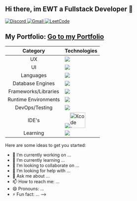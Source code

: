 ## Hi there, im EWT a Fullstack Developer 👋
<div>
  <a href="https://discord.com/invite/tu-invitacion" target="_blank">
    <img src="https://img.shields.io/badge/Discord-7289DA?style=for-the-badge&logo=discord&logoColor=white" alt="Discord">
  </a>
  <a href="mailto:developewt@gmail.com" target="_blank">
    <img src="https://img.shields.io/badge/Gmail-D14836?style=for-the-badge&logo=gmail&logoColor=white" alt="Gmail">
  </a>
   <a href="https://leetcode.com/u/0-EWT-0/" target="_blank">
    <img src="https://img.shields.io/badge/-LeetCode-FFA116?style=for-the-badge&logo=LeetCode&logoColor=black" alt="LeetCode">
  </a>  
</div>
<div class="portfolio">
  <h2 align="left">
    My Portfolio:
    <a href="https://eg-portfolio-phi.vercel.app/" class="portfolio-link" target="_blank">Go to my Portfolio</a>
  </h2>
</div>

<div align="center">
  <table align="center">
  <thead>
    <tr>
      <th align="center">Category</th>
      <th align="center">Technologies</th>
    </tr>
  </thead>
  <tbody>
    <tr>
      <td align="center">UX</td>
      <td align="left"><img src="https://skillicons.dev/icons?i=figma"></td>
    </tr>
    <tr>
      <td align="center">UI</td>
      <td align="left"><img src="https://skillicons.dev/icons?i=ts,js,tailwind"></td>
    </tr>
     <tr>
      <td align="center">Languages</td>
      <td align="left"><img src="https://skillicons.dev/icons?i=cs,java,ts,js"></td>
    </tr>
      <tr>
      <td align="center">Database Engines</td>
      <td align="left"><img src="https://skillicons.dev/icons?i=mysql,postgres"></td>
    </tr>
    <tr>
      <td align="center">Frameworks/Libraries</td>
      <td align="left"><img src="https://skillicons.dev/icons?i=react,angular,express,vue"></td>
    </tr>
    <tr>
      <td align="center">Runtime Environments</td>
      <td align="left"><img src="https://skillicons.dev/icons?i=nodejs,dotnet"></td>
    </tr>
    <tr>
      <td align="center">DevOps/Testing</td>
      <td align="left"><img src="https://skillicons.dev/icons?i=docker,git,postman"></td>
    </tr>
      <tr>
      <td align="center">IDE's</td>
      <td align="left"><img src="https://skillicons.dev/icons?i=vscode,visualstudio,androidstudio"><img src="https://developer.apple.com/assets/elements/icons/xcode/xcode-128x128_2x.png" alt="Xcode Logo" 
       width="50" height="50">
      </td>
    </tr>
    <tr>
      <td align="center">Learning</td>
      <td align="left"><img src="https://skillicons.dev/icons?i=aws"></td>
    </tr>
  </tbody>
 </table>
</div>


Here are some ideas to get you started:

- 🔭 I’m currently working on ...
- 🌱 I’m currently learning ...
- 👯 I’m looking to collaborate on ...
- 🤔 I’m looking for help with ...
- 💬 Ask me about ...
- 📫 How to reach me: ...
- 😄 Pronouns: ...
- ⚡ Fun fact: ...
-->
